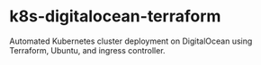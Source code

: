 # k8s-digitalocean-terraform
Automated Kubernetes cluster deployment on DigitalOcean using Terraform, Ubuntu, and ingress controller.
